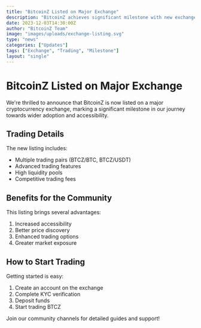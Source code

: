 ```yaml
---
title: "BitcoinZ Listed on Major Exchange"
description: "BitcoinZ achieves significant milestone with new exchange listing, expanding accessibility and trading options"
date: 2023-12-03T14:30:00Z
author: "BitcoinZ Team"
image: "images/uploads/exchange-listing.svg"
type: "news"
categories: ["Updates"]
tags: ["Exchange", "Trading", "Milestone"]
layout: "single"
---
```


# BitcoinZ Listed on Major Exchange

We're thrilled to announce that BitcoinZ is now listed on a major cryptocurrency exchange, marking a significant milestone in our journey towards wider adoption and accessibility.

## Trading Details

The new listing includes:
- Multiple trading pairs (BTCZ/BTC, BTCZ/USDT)
- Advanced trading features
- High liquidity pools
- Competitive trading fees

## Benefits for the Community

This listing brings several advantages:

1. Increased accessibility
2. Better price discovery
3. Enhanced trading options
4. Greater market exposure

## How to Start Trading

Getting started is easy:

1. Create an account on the exchange
2. Complete KYC verification
3. Deposit funds
4. Start trading BTCZ

Join our community channels for detailed guides and support!
